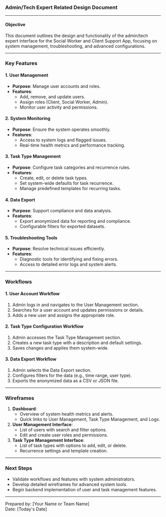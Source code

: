 ### Admin/Tech Expert Related Design Document

---

#### **Objective**
This document outlines the design and functionality of the admin/tech expert interface for the Social Worker and Client Support App, focusing on system management, troubleshooting, and advanced configurations.

---

### **Key Features**

#### **1. User Management**
- **Purpose**: Manage user accounts and roles.
- **Features**:
  - Add, remove, and update users.
  - Assign roles (Client, Social Worker, Admin).
  - Monitor user activity and permissions.

#### **2. System Monitoring**
- **Purpose**: Ensure the system operates smoothly.
- **Features**:
  - Access to system logs and flagged issues.
  - Real-time health metrics and performance tracking.

#### **3. Task Type Management**
- **Purpose**: Configure task categories and recurrence rules.
- **Features**:
  - Create, edit, or delete task types.
  - Set system-wide defaults for task recurrence.
  - Manage predefined templates for recurring tasks.

#### **4. Data Export**
- **Purpose**: Support compliance and data analysis.
- **Features**:
  - Export anonymized data for reporting and compliance.
  - Configurable filters for exported datasets.

#### **5. Troubleshooting Tools**
- **Purpose**: Resolve technical issues efficiently.
- **Features**:
  - Diagnostic tools for identifying and fixing errors.
  - Access to detailed error logs and system alerts.

---

### **Workflows**

#### **1. User Account Workflow**
1. Admin logs in and navigates to the User Management section.
2. Searches for a user account and updates permissions or details.
3. Adds a new user and assigns the appropriate role.

#### **2. Task Type Configuration Workflow**
1. Admin accesses the Task Type Management section.
2. Creates a new task type with a description and default settings.
3. Saves changes and applies them system-wide.

#### **3. Data Export Workflow**
1. Admin selects the Data Export section.
2. Configures filters for the data (e.g., time range, user type).
3. Exports the anonymized data as a CSV or JSON file.

---

### **Wireframes**
1. **Dashboard**:
   - Overview of system health metrics and alerts.
   - Quick links to User Management, Task Type Management, and Logs.
2. **User Management Interface**:
   - List of users with search and filter options.
   - Edit and create user roles and permissions.
3. **Task Type Management Interface**:
   - List of task types with options to add, edit, or delete.
   - Recurrence settings and template creation.

---

### **Next Steps**
- Validate workflows and features with system administrators.
- Develop detailed wireframes for advanced system tools.
- Begin backend implementation of user and task management features.

---

Prepared by: [Your Name or Team Name]  
Date: [Today's Date]


